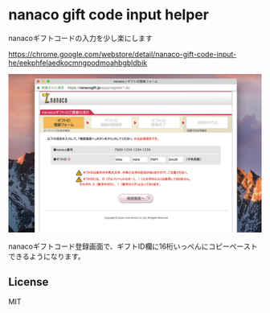 # nanaco gift code input helper

nanacoギフトコードの入力を少し楽にします

https://chrome.google.com/webstore/detail/nanaco-gift-code-input-he/eekphfelaedkocmngpodmoahbgbldbik

![](assets/screenshot.jpg)

nanacoギフトコード登録画面で、ギフトID欄に16桁いっぺんにコピーペーストできるようになります。

## License

MIT

